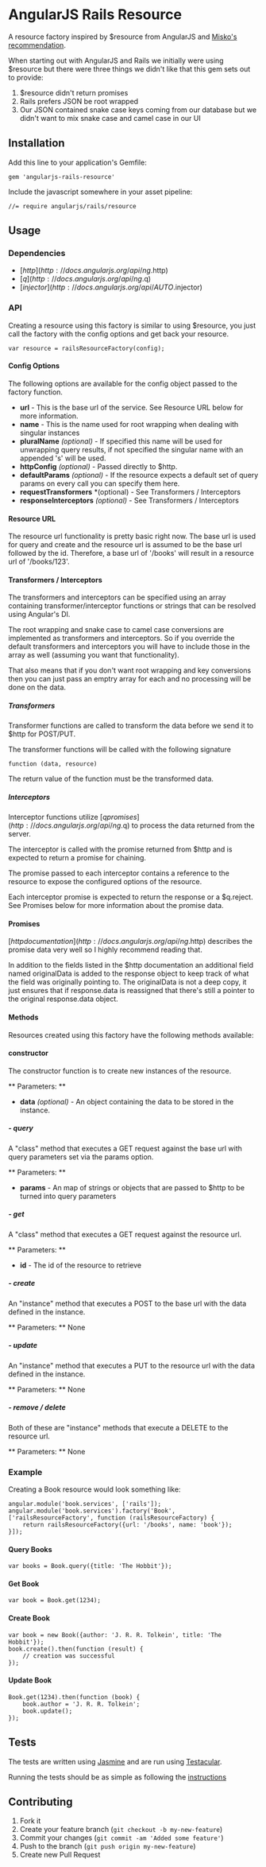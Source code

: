 # AngularJS Rails Resource

A resource factory inspired by $resource from AngularJS and [Misko's recommendation](http://stackoverflow.com/questions/11850025/recommended-way-of-getting-data-from-the-server).

When starting out with AngularJS and Rails we initially were using $resource but there were three things we didn't like that this gem sets out to provide:

 1.  $resource didn't return promises
 2.  Rails prefers JSON be root wrapped
 3.  Our JSON contained snake case keys coming from our database but we didn't want to mix snake case and camel case in our UI


## Installation

Add this line to your application's Gemfile:

    gem 'angularjs-rails-resource'

Include the javascript somewhere in your asset pipeline:

    //= require angularjs/rails/resource

## Usage

### Dependencies
* [$http](http://docs.angularjs.org/api/ng.$http)
* [$q](http://docs.angularjs.org/api/ng.$q)
* [$injector](http://docs.angularjs.org/api/AUTO.$injector)

### API
Creating a resource using this factory is similar to using $resource, you just call the factory with the config options and get back your resource.

    var resource = railsResourceFactory(config);

#### Config Options
The following options are available for the config object passed to the factory function.

 * **url** - This is the base url of the service.  See Resource URL below for more information.
 * **name** - This is the name used for root wrapping when dealing with singular instances
 * **pluralName** *(optional)* - If specified this name will be used for unwrapping query results,
        if not specified the singular name with an appended 's' will be used.
 * **httpConfig** *(optional)* - Passed directly to $http.
 * **defaultParams** *(optional)* - If the resource expects a default set of query params on every call you can specify them here.
 * **requestTransformers** *(optional) - See Transformers / Interceptors
 * **responseInterceptors** *(optional)* - See Transformers / Interceptors

#### Resource URL
The resource url functionality is pretty basic right now.  The base url is used for query and create and the resource url
is assumed to be the base url followed by the id.  Therefore, a base url of '/books' will result in a resource url of '/books/123'.

#### Transformers / Interceptors
The transformers and interceptors can be specified using an array containing transformer/interceptor functions or strings
that can be resolved using Angular's DI.

The root wrapping and snake case to camel case conversions are implemented as transformers and interceptors.  So if you override
the default transformers and interceptors you will have to include those in the array as well (assuming you want that functionality).

That also means that if you don't want root wrapping and key conversions then you can just pass an emptry array for each
and no processing will be done on the data.

##### Transformers
Transformer functions are called to transform the data before we send it to $http for POST/PUT.

The transformer functions will be called with the following signature

    function (data, resource)

The return value of the function must be the transformed data.

##### Interceptors
Interceptor functions utilize [$q promises](http://docs.angularjs.org/api/ng.$q) to process the data returned from the server.

The interceptor is called with the promise returned from $http and is expected to return a promise for chaining.

The promise passed to each interceptor contains a reference to the resource to expose the configured options of the resource.

Each interceptor promise is expected to return the response or a $q.reject.  See Promises below for more information about the promise data.

#### Promises
[$http documentation](http://docs.angularjs.org/api/ng.$http) describes the promise data very well so I highly recommend reading that.

In addition to the fields listed in the $http documentation an additional field named originalData is added to the response
object to keep track of what the field was originally pointing to.  The originalData is not a deep copy, it just ensures
that if response.data is reassigned that there's still a pointer to the original response.data object.


#### Methods
Resources created using this factory have the following methods available:

#### constructor
The constructor function is to create new instances of the resource.

** Parameters: **

 * **data** *(optional)* - An object containing the data to be stored in the instance.

##### - query
A "class" method that executes a GET request against the base url with query parameters set via the params option.

** Parameters: **

 * **params** - An map of strings or objects that are passed to $http to be turned into query parameters


##### - get
A "class" method that executes a GET request against the resource url.

** Parameters: **

 * **id** - The id of the resource to retrieve


##### - create
An "instance" method that executes a POST to the base url with the data defined in the instance.

** Parameters: **
None


##### - update
An "instance" method that executes a PUT to the resource url with the data defined in the instance.

** Parameters: **
None


##### - remove / delete
Both of these are "instance" methods that execute a DELETE to the resource url.

** Parameters: **
None


### Example
Creating a Book resource would look something like:

    angular.module('book.services', ['rails']);
    angular.module('book.services').factory('Book', ['railsResourceFactory', function (railsResourceFactory) {
        return railsResourceFactory({url: '/books', name: 'book'});
    }]);

#### Query Books
    var books = Book.query({title: 'The Hobbit'});

#### Get Book
    var book = Book.get(1234);

#### Create Book
    var book = new Book({author: 'J. R. R. Tolkein', title: 'The Hobbit'});
    book.create().then(function (result) {
        // creation was successful
    });

#### Update Book
    Book.get(1234).then(function (book) {
        book.author = 'J. R. R. Tolkein';
        book.update();
    });

## Tests
The tests are written using [Jasmine](http://pivotal.github.com/jasmine/) and are run using [Testacular](http://vojtajina.github.com/testacular/).

Running the tests should be as simple as following the [instructions](https://github.com/vojtajina/testacular/blob/master/README.md)

## Contributing

1. Fork it
2. Create your feature branch (`git checkout -b my-new-feature`)
3. Commit your changes (`git commit -am 'Added some feature'`)
4. Push to the branch (`git push origin my-new-feature`)
5. Create new Pull Request
